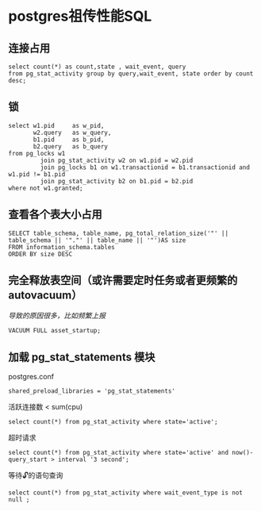 # postgres祖传性能SQL

## 连接占用

```
select count(*) as count,state , wait_event, query 
from pg_stat_activity group by query,wait_event, state order by count desc;
```


## 锁

```
select w1.pid     as w_pid,
       w2.query   as w_query,
       b1.pid     as b_pid,
       b2.query   as b_query
from pg_locks w1
         join pg_stat_activity w2 on w1.pid = w2.pid
         join pg_locks b1 on w1.transactionid = b1.transactionid and w1.pid != b1.pid
         join pg_stat_activity b2 on b1.pid = b2.pid
where not w1.granted;
```
## 查看各个表大小占用
```
SELECT table_schema, table_name, pg_total_relation_size('"' || table_schema || '"."' || table_name || '"')AS size
FROM information_schema.tables
ORDER BY size DESC
```

## 完全释放表空间（或许需要定时任务或者更频繁的autovacuum）
*导致的原因很多，比如频繁上报*
```
VACUUM FULL asset_startup;
```

## 加载 pg_stat_statements 模块
postgres.conf
```
shared_preload_libraries = 'pg_stat_statements'
```

活跃连接数 < sum(cpu)
```
select count(*) from pg_stat_activity where state='active';
```

超时请求
```
select count(*) from pg_stat_activity where state='active' and now()-query_start > interval '3 second';
```

等待🔓的语句查询
```
select count(*) from pg_stat_activity where wait_event_type is not null ; 
```











